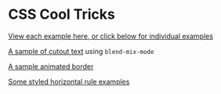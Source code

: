 # CSS Cool Tricks

[View each example here, or click below for individual examples](https://lechien73.github.io/coolcsstricks/index.html)

[A sample of cutout text](https://lechien73.github.io/coolcsstricks/cutout.html) using ```blend-mix-mode```

[A sample animated border](https://lechien73.github.io/coolcsstricks/animated-border.html)

[Some styled horizontal rule examples](https://lechien73.github.io/coolcsstricks/rulers.html)